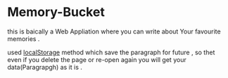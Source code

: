 # Memory-Bucket
this is baically a Web Appliation where you can write about Your favourite memories . 

used [localStorage](https://www.w3schools.com/jsref/prop_win_localstorage.asp) method which save the paragraph for future , so thet even if you delete the page or re-open again you will get your data(Paragrapgh) as it is .
